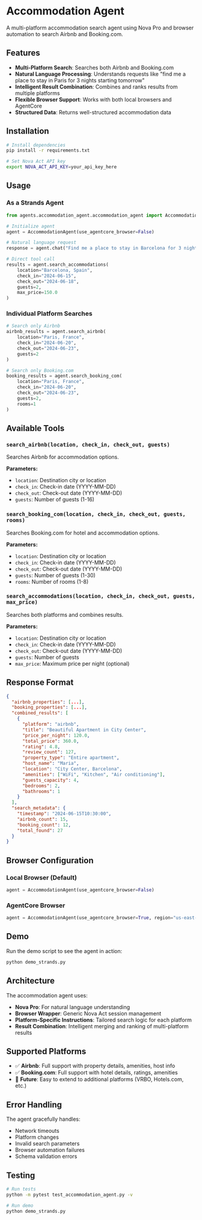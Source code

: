 # Accommodation Agent

A multi-platform accommodation search agent using Nova Pro and browser automation to search Airbnb and Booking.com.

## Features

- **Multi-Platform Search**: Searches both Airbnb and Booking.com
- **Natural Language Processing**: Understands requests like "find me a place to stay in Paris for 3 nights starting tomorrow"
- **Intelligent Result Combination**: Combines and ranks results from multiple platforms
- **Flexible Browser Support**: Works with both local browsers and AgentCore
- **Structured Data**: Returns well-structured accommodation data

## Installation

```bash
# Install dependencies
pip install -r requirements.txt

# Set Nova Act API key
export NOVA_ACT_API_KEY=your_api_key_here
```

## Usage

### As a Strands Agent

```python
from agents.accommodation_agent.accommodation_agent import AccommodationAgent

# Initialize agent
agent = AccommodationAgent(use_agentcore_browser=False)

# Natural language request
response = agent.chat("Find me a place to stay in Barcelona for 3 nights starting June 15th for 2 people under $150/night")

# Direct tool call
results = agent.search_accommodations(
    location="Barcelona, Spain",
    check_in="2024-06-15",
    check_out="2024-06-18",
    guests=2,
    max_price=150.0
)
```

### Individual Platform Searches

```python
# Search only Airbnb
airbnb_results = agent.search_airbnb(
    location="Paris, France",
    check_in="2024-06-20",
    check_out="2024-06-23",
    guests=2
)

# Search only Booking.com
booking_results = agent.search_booking_com(
    location="Paris, France", 
    check_in="2024-06-20",
    check_out="2024-06-23",
    guests=2,
    rooms=1
)
```

## Available Tools

### `search_airbnb(location, check_in, check_out, guests)`
Searches Airbnb for accommodation options.

**Parameters:**
- `location`: Destination city or location
- `check_in`: Check-in date (YYYY-MM-DD)
- `check_out`: Check-out date (YYYY-MM-DD)
- `guests`: Number of guests (1-16)

### `search_booking_com(location, check_in, check_out, guests, rooms)`
Searches Booking.com for hotel and accommodation options.

**Parameters:**
- `location`: Destination city or location
- `check_in`: Check-in date (YYYY-MM-DD)
- `check_out`: Check-out date (YYYY-MM-DD)
- `guests`: Number of guests (1-30)
- `rooms`: Number of rooms (1-8)

### `search_accommodations(location, check_in, check_out, guests, max_price)`
Searches both platforms and combines results.

**Parameters:**
- `location`: Destination city or location
- `check_in`: Check-in date (YYYY-MM-DD)
- `check_out`: Check-out date (YYYY-MM-DD)
- `guests`: Number of guests
- `max_price`: Maximum price per night (optional)

## Response Format

```json
{
  "airbnb_properties": [...],
  "booking_properties": [...],
  "combined_results": [
    {
      "platform": "airbnb",
      "title": "Beautiful Apartment in City Center",
      "price_per_night": 120.0,
      "total_price": 360.0,
      "rating": 4.8,
      "review_count": 127,
      "property_type": "Entire apartment",
      "host_name": "Maria",
      "location": "City Center, Barcelona",
      "amenities": ["WiFi", "Kitchen", "Air conditioning"],
      "guests_capacity": 4,
      "bedrooms": 2,
      "bathrooms": 1
    }
  ],
  "search_metadata": {
    "timestamp": "2024-06-15T10:30:00",
    "airbnb_count": 15,
    "booking_count": 12,
    "total_found": 27
  }
}
```

## Browser Configuration

### Local Browser (Default)
```python
agent = AccommodationAgent(use_agentcore_browser=False)
```

### AgentCore Browser
```python
agent = AccommodationAgent(use_agentcore_browser=True, region="us-east-1")
```

## Demo

Run the demo script to see the agent in action:

```bash
python demo_strands.py
```

## Architecture

The accommodation agent uses:
- **Nova Pro**: For natural language understanding
- **Browser Wrapper**: Generic Nova Act session management
- **Platform-Specific Instructions**: Tailored search logic for each platform
- **Result Combination**: Intelligent merging and ranking of multi-platform results

## Supported Platforms

- ✅ **Airbnb**: Full support with property details, amenities, host info
- ✅ **Booking.com**: Full support with hotel details, ratings, amenities
- 🔄 **Future**: Easy to extend to additional platforms (VRBO, Hotels.com, etc.)

## Error Handling

The agent gracefully handles:
- Network timeouts
- Platform changes
- Invalid search parameters
- Browser automation failures
- Schema validation errors

## Testing

```bash
# Run tests
python -m pytest test_accommodation_agent.py -v

# Run demo
python demo_strands.py
